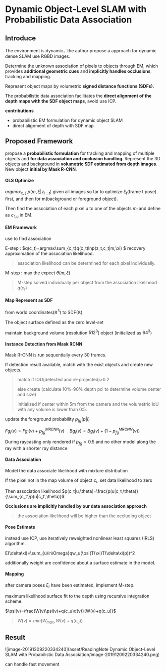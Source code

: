 # Dynamic Object-Level SLAM with Probabilistic Data Association

## Introduce

The environment is dynamic，the author  propose a approach for dynamic dense SLAM use RGBD images.

Determine the unknown association of pixels to objects through EM, which provides **additional geometric cues** and **implicitly handles occlusions**, tracking and mapping.

Represent object maps by volumetric **signed distance functions (SDFs)**.

The probabilistic data association facilitates the **direct alignment of the depth maps with the SDF object maps**, avoid use ICP.

**contributions**

+ probabilistic EM formulation for dynamic object SLAM
+ direct alignment of depth with SDF map



## Proposed Framework

propose a **probabilistic formulation** for tracking and mapping of multiple objects and **for data association and occlusion handling**. Represent the 3D objects and background in **volumetric SDF estimated from depth images**. New object **initial by Mask R-CNN**.

#### OLS Optimize

 $argmax_{x,\xi_t}p(m,\xi|z_{1:t})$  given all images so far to optimize $\xi_t$(frame t pose) first, and then for m(background or foreground object).

Then find the association of each pixel u to one of the objects $m_i$ and define as $c_{t,u}$ in EM.

#### EM  Framework

use to find association

E-step : $q(c_t)=argmax\sum_{c_t}q(c_t)lnp(z_t,c_t|m,\xi) $ recovery approximation of the association likelihood.

> association likelihood can be determined for each pixel individually.

M-step : max the expect $\theta(m,\xi)$

> M-step solved individually per object from the association likelihood $q(c_t)$

#### Map Represent as SDF

from world coordinates($\mathbb R^3$) to SDF($\mathbb R$)

The object surface defined as the zero level-set

maintain background volume (resolution $512^3$) object (initialized as $64^3$)

#### Instance Detection from Mask RCNN

Mask R-CNN is run sequentially every 30 frames.

If detection result available, match with the exist objects and create new objects.

> match if IOU(detected and re-projected)>0.2
>
> else create (calculate 10%-90% depth pcl to determine volume center and size)
>
> Initialized if center within 5m from the camera and the volumetric IoU with any volume is lower than 0:5.

update the foreground probability $p_{fg}(p|i)$

$Fg_i(v)=Fg_i(v)+p_{fg}^{MRCNN}(v)\quad Bg_i(v)=Bg_i(v)+(1-p_{fg}^{MRCNN}(v))$

During raycasting​ only rendered if $p_{fg}>0.5$ and no other model along the ray with a shorter ray distance

#### Data Association

Model the data associate likelihood with mixture distribution

If the pixel not in the map volume of object $c_t$, set data likelihood to zero

Then association likelihood  $p(c_t|u,\theta)=\frac{p(u|c_t,\theta)}{\sum_{c_t'}p(u|c_t',\theta)}$

**Occlusions are implicitly handled by our data association approach**

> the association likelihood will be higher than the occluding object

#### Pose Estimate

instead use ICP, use iteratively reweighted nonlinear least squares (IRLS) algorithm.

E(\delta\xi)=\sum_{u\in\Omega}qw_u(\psi(T(\xi)T(\delta\xi)p))^2​

additionally weight are confidence about a surface estimate in the model.

#### Mapping

after camera poses $\xi_t$ have been estimated, implement M-step.

maximum likelihood surface fit to the depth using recursive integration scheme.

$\psi(v)=\frac{W(v)\psi(v)+q(c_u)d(v)}{W(v)+q(c_u)}$

> $W(v)=min(W_{max},W(v)+q(c_u))$



## Result

![image-20191209220334240](asset/ReadingNote Dynamic Object-Level SLAM with Probabilistic Data Association/image-20191209220334240.png)

can handle fast movement

